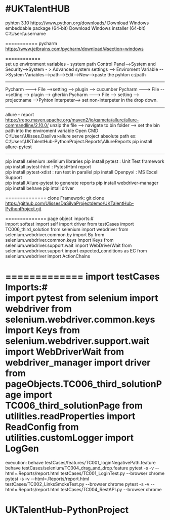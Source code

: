 #UKTalentHUB
============ 
pyhton 3.10 
https://www.python.org/downloads/ 
Download Windows embeddable package (64-bit)
Download Windows installer (64-bit)
C:\Users\username

===========
pycharm  
https://www.jetbrains.com/pycharm/download/#section=windows 

============  
set up environment variables - system path 
Control Panel-->System and Security-->System - > Advanced system settings --> Enviroment Variable -->System Variables-->path-->Edit-->New-->paste the pyhton c:/path

--------------
Pycharm ---> File -->setting --> plugin --> cucumber 
Pycharm ---> File -->setting --> plugin --> gherkin
Pycharm ---> File --> setting --> projectname -->Pyhton Interpeter--> set non-interpeter in the drop down. 

-------------
allure - report 
https://repo.maven.apache.org/maven2/io/qameta/allure/allure-commandline/2.10.0/
unzip the file --> navigate to bin folder --> set the bin path into the enviroment variable
Open CMD 
C:\Users\Ulisses.Dasilva>allure serve  project absolute path ex: C:\Users\UKTalentHub-PythonProject\.Reports\AllureReports
pip install allure-pytest



--------------
pip install selenium  :selinium libraries 
pip install pytest : Unit Test framework 
pip install pytest-html : PytestHtml report  
pip install pytest-xdist : run test in parallel 
pip install Openpyxl : MS Excel Support  
pip install Allure-pytest  to generate reports 
pip install webdriver-manager 
pip install behave
pip intall driver

============== 
clone Framework: 
git clone https://github.com/UlissesDaSilvaProjectdemo/UKTalentHub-PythonProject.git

============== 
page object imports:#  
import softest 
import self 
import driver from testCases import TC006_third_solution 
from selenium import webdriver 
from selenium.webdriver.common.by import By 
from selenium.webdriver.common.keys import Keys 
from selenium.webdriver.support.wait import WebDriverWait 
from selenium.webdriver.support import expected_conditions as EC 
from selenium.webdriver import ActionChains 

============= 
import testCases Imports:#  
import pytest 
from selenium import webdriver 
from selenium.webdriver.common.keys import Keys 
from selenium.webdriver.support.wait import WebDriverWait 
from webdriver_manager import driver 
from pageObjects.TC006_third_solutionPage import TC006_third_solutionPage 
from utilities.readProperties import ReadConfig 
from utilities.customLogger import LogGen 
================ 
execution:
behave testCases/features/TC001_loginNegativePath.feature
behave testCases/selenium/TC004_drag_and_drop.feature
pytest -s -v  --html=.Reports/report.html testCases/TC001_LoginTest.py --browser chrome
pytest -s -v  --html=.Reports/report.html testCases/TC002_LinksSmokeTest.py --browser chrome
pytest -s -v  --html=.Reports/report.html testCases/TC004_RestAPI.py --browser chrome
# UKTalentHub-PythonProject

